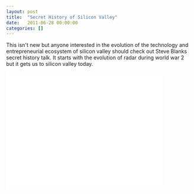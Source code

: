 ```yaml
---
layout: post
title:  "Secret History of Silicon Valley‬"
date:   2011-06-28 00:00:00
categories: []
---
```


This isn't new but anyone interested in the evolution of the technology and entrepreneurial ecosystem of silicon valley should check out Steve Blanks secret history talk. It starts with the evolution of radar during world war 2 but it gets us to silicon valley today.

<iframe width="420" height="315" src="//www.youtube.com/embed/ZTC_RxWN_xo" frameborder="0" allowfullscreen></iframe>